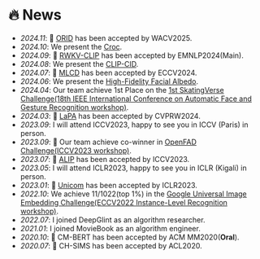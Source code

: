 # 🔥 News
- *2024.11*: 🎉 [ORID](https://arxiv.org/pdf/2411.13025) has been accepted by WACV2025.
- *2024.10*: We present the [Croc](https://arxiv.org/abs/2410.14332).
- *2024.09*: 🎉 [RWKV-CLIP](https://arxiv.org/abs/2406.06973) has been accepted by EMNLP2024(Main).
- *2024.08*: We present the [CLIP-CID](https://arxiv.org/pdf/2408.09441).
- *2024.07*: 🎉 [MLCD](https://arxiv.org/pdf/2407.17331) has been accepted by ECCV2024.
- *2024.06*: We present the [High-Fidelity Facial Albedo](https://arxiv.org/pdf/2406.13149).
- *2024.04*: Our team achieve 1st Place on the [1st SkatingVerse Challenge(18th IEEE International Conference on Automatic Face and Gesture Recognition workshop)](https://skatingverse.github.io/).
- *2024.03*: 🎉 [LaPA](https://arxiv.org/pdf/2404.13039.pdf) has been accepted by CVPRW2024.
- *2023.09*: I will attend ICCV2023, happy to see you in ICCV (Paris) in person.
- *2023.09*: 🎉 Our team achieve co-winner in [OpenFAD Challenge(ICCV2023 workshop)](https://openfad.nist.gov).
- *2023.07*: 🎉 [ALIP](https://arxiv.org/abs/2308.08428) has been accepted by ICCV2023.
- *2023.05*: I will attend ICLR2023, happy to see you in ICLR (Kigali) in person.
- *2023.01*: 🎉 [Unicom](https://arxiv.org/pdf/2304.05884.pdf) has been accepted by ICLR2023.
- *2022.10*: We achieve 11/1022(top 1%) in the [Google Universal Image Embedding Challenge(ECCV2022 Instance-Level Recognition workshop)](https://www.kaggle.com/competitions/google-universal-image-embedding/overview/eccv-2022).
- *2022.07*: I joined DeepGlint as an algorithm researcher.
- *2021.01*: I joined MovieBook as an algorithm engineer.
- *2020.10*: 🎉 CM-BERT has been accepted by ACM MM2020(**Oral**).
- *2020.07*: 🎉 CH-SIMS has been accepted by ACL2020.
